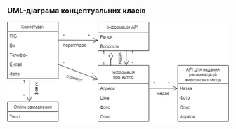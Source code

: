 ### UML-діаграма концептуальних класів

![](https://github.com/oleksandrblazhko/ai202-nezhivih/blob/ai202-nezhivih_with_laboratory_work_5/2-SoftwareDesign/2.1-UMLConceptClasses/UML-ConceptClasses.jpg)
